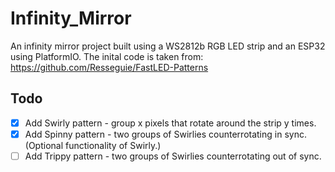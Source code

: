 # Infinity_Mirror

An infinity mirror project built using a WS2812b RGB LED strip and an ESP32 using PlatformIO. The inital code is taken from:
https://github.com/Resseguie/FastLED-Patterns

## Todo
- [X] Add Swirly pattern - group x pixels that rotate around the strip y times.
- [X] Add Spinny pattern - two groups of Swirlies counterrotating in sync. (Optional functionality of Swirly.)
- [ ] Add Trippy pattern - two groups of Swirlies counterrotating out of sync.
